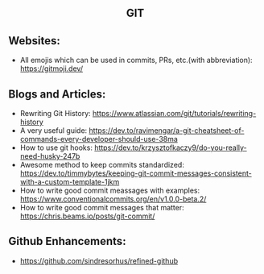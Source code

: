 <h2 align="center">GIT</h2>

## Websites:
 * All emojis which can be used in commits, PRs, etc.(with abbreviation): https://gitmoji.dev/

## Blogs and Articles:
 * Rewriting Git History: https://www.atlassian.com/git/tutorials/rewriting-history
 * A very useful guide: https://dev.to/ravimengar/a-git-cheatsheet-of-commands-every-developer-should-use-38ma
 * How to use git hooks: https://dev.to/krzysztofkaczy9/do-you-really-need-husky-247b
 * Awesome method to keep commits standardized: https://dev.to/timmybytes/keeping-git-commit-messages-consistent-with-a-custom-template-1jkm
 * How to write good commit meassages with examples: https://www.conventionalcommits.org/en/v1.0.0-beta.2/
 * How to write good commit messages that matter: https://chris.beams.io/posts/git-commit/

## Github Enhancements:
 * https://github.com/sindresorhus/refined-github
